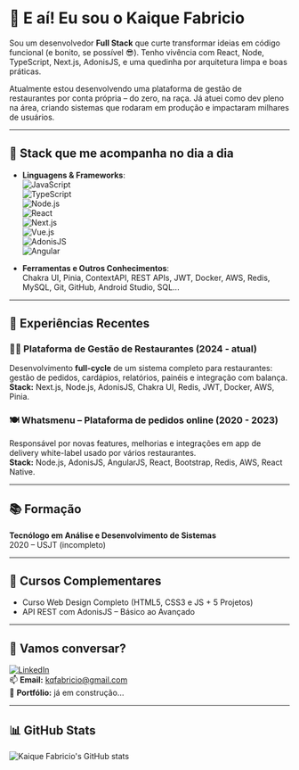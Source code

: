 # 👋 E aí! Eu sou o Kaique Fabricio

Sou um desenvolvedor **Full Stack** que curte transformar ideias em código funcional (e bonito, se possível 😎). Tenho vivência com React, Node, TypeScript, Next.js, AdonisJS, e uma quedinha por arquitetura limpa e boas práticas.

Atualmente estou desenvolvendo uma plataforma de gestão de restaurantes por conta própria – do zero, na raça. Já atuei como dev pleno na área, criando sistemas que rodaram em produção e impactaram milhares de usuários.

---

## 🚀 Stack que me acompanha no dia a dia

- **Linguagens & Frameworks**:  
  ![JavaScript](https://img.shields.io/badge/-JavaScript-black?style=flat-square&logo=javascript)  
  ![TypeScript](https://img.shields.io/badge/-TypeScript-3178C6?style=flat-square&logo=typescript)  
  ![Node.js](https://www.vectorlogo.zone/logos/nodejs/nodejs-icon.svg)  
  ![React](https://img.shields.io/badge/-React-61DAFB?style=flat-square&logo=react)  
  ![Next.js](https://img.shields.io/badge/-Next.js-000000?style=flat-square&logo=next.js)  
  ![Vue.js](https://img.shields.io/badge/-Vue.js-42b883?style=flat-square&logo=vue.js)  
  ![AdonisJS](https://www.vectorlogo.zone/logos/adonisjs/adonisjs-icon.svg)  
  ![Angular](https://img.shields.io/badge/-Angular-DD0031?style=flat-square&logo=angular)  

- **Ferramentas e Outros Conhecimentos**:  
  Chakra UI, Pinia, ContextAPI, REST APIs, JWT, Docker, AWS, Redis, MySQL, Git, GitHub, Android Studio, SQL...

---

## 💼 Experiências Recentes

### 🧑‍🍳 Plataforma de Gestão de Restaurantes (2024 - atual)
Desenvolvimento **full-cycle** de um sistema completo para restaurantes: gestão de pedidos, cardápios, relatórios, painéis e integração com balança.  
**Stack:** Next.js, Node.js, AdonisJS, Chakra UI, Redis, JWT, Docker, AWS, Pinia.

### 🍽️ Whatsmenu – Plataforma de pedidos online (2020 - 2023)
Responsável por novas features, melhorias e integrações em app de delivery white-label usado por vários restaurantes.  
**Stack:** Node.js, AdonisJS, AngularJS, React, Bootstrap, Redis, AWS, React Native.

---

## 📚 Formação

**Tecnólogo em Análise e Desenvolvimento de Sistemas**  
2020 – USJT (incompleto)

---

## 📘 Cursos Complementares

- Curso Web Design Completo (HTML5, CSS3 e JS + 5 Projetos)  
- API REST com AdonisJS – Básico ao Avançado

---

## 🤝 Vamos conversar?

[![LinkedIn](https://img.shields.io/badge/-LinkedIn-0A66C2?style=flat-square&logo=linkedin&logoColor=white)](https://www.linkedin.com/in/kaiquefabriciodev/)  
📫 **Email:** kqfabricio@gmail.com  
📂 **Portfólio:** já em construção...

---

## 📊 GitHub Stats

![Kaique Fabricio's GitHub stats](https://github-readme-stats.vercel.app/api?username=kaiquefabricio&show_icons=true&theme=tokyonight)
